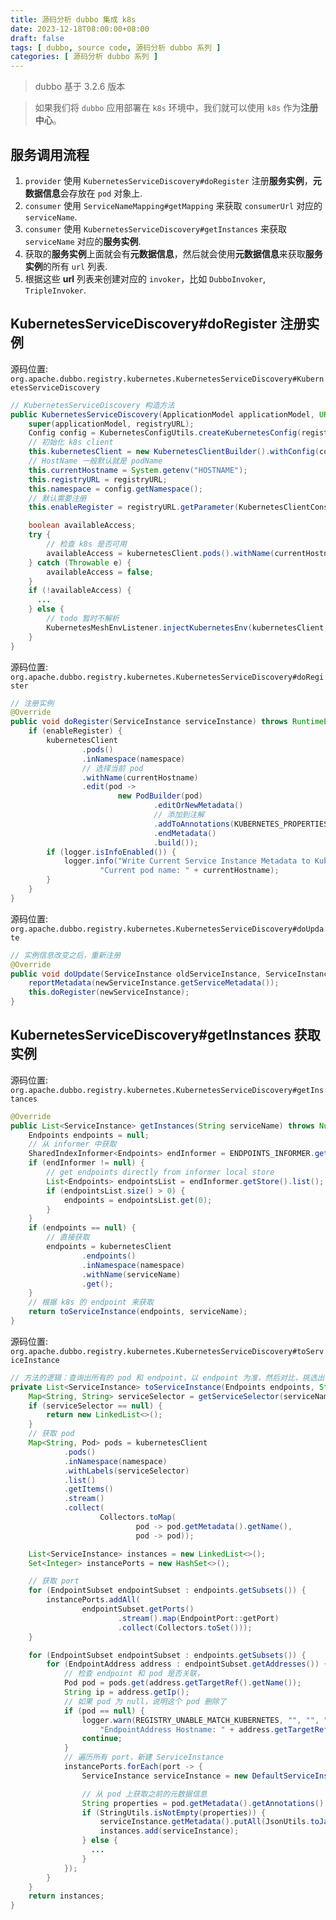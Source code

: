 ```yaml
---
title: 源码分析 dubbo 集成 k8s
date: 2023-12-18T08:00:00+08:00
draft: false
tags: [ dubbo, source code, 源码分析 dubbo 系列 ]
categories: [ 源码分析 dubbo 系列 ]
---
```


> dubbo 基于 3.2.6 版本

> 如果我们将 `dubbo` 应用部署在 `k8s` 环境中，我们就可以使用 `k8s` 作为**注册中心**。

##  服务调用流程

1. `provider` 使用 `KubernetesServiceDiscovery#doRegister` 注册**服务实例**，**元数据信息**会存放在 `pod` 对象上.
2. `consumer` 使用 `ServiceNameMapping#getMapping` 来获取 `consumerUrl` 对应的 `serviceName`.
3. `consumer` 使用 `KubernetesServiceDiscovery#getInstances` 来获取 `serviceName` 对应的**服务实例**.
4. 获取的**服务实例**上面就会有**元数据信息**，然后就会使用**元数据信息**来获取**服务实例**的所有 `url` 列表.
5. 根据这些 **url** 列表来创建对应的 `invoker`，比如 `DubboInvoker`, `TripleInvoker`.


## KubernetesServiceDiscovery#doRegister 注册实例

源码位置: `org.apache.dubbo.registry.kubernetes.KubernetesServiceDiscovery#KubernetesServiceDiscovery`

```java
// KubernetesServiceDiscovery 构造方法
public KubernetesServiceDiscovery(ApplicationModel applicationModel, URL registryURL) {
    super(applicationModel, registryURL);
    Config config = KubernetesConfigUtils.createKubernetesConfig(registryURL);
    // 初始化 k8s client
    this.kubernetesClient = new KubernetesClientBuilder().withConfig(config).build();
    // HostName 一般默认就是 podName
    this.currentHostname = System.getenv("HOSTNAME");
    this.registryURL = registryURL;
    this.namespace = config.getNamespace();
    // 默认需要注册
    this.enableRegister = registryURL.getParameter(KubernetesClientConst.ENABLE_REGISTER, true);

    boolean availableAccess;
    try {
        // 检查 k8s 是否可用
        availableAccess = kubernetesClient.pods().withName(currentHostname).get() != null;
    } catch (Throwable e) {
        availableAccess = false;
    }
    if (!availableAccess) {
      ...
    } else {
        // todo 暂时不解析
        KubernetesMeshEnvListener.injectKubernetesEnv(kubernetesClient, namespace);
    }
}
```

源码位置: `org.apache.dubbo.registry.kubernetes.KubernetesServiceDiscovery#doRegister`

```java
// 注册实例
@Override
public void doRegister(ServiceInstance serviceInstance) throws RuntimeException {
    if (enableRegister) {
        kubernetesClient
                .pods()
                .inNamespace(namespace)
                // 选择当前 pod
                .withName(currentHostname)
                .edit(pod ->
                        new PodBuilder(pod)
                                .editOrNewMetadata()
                                // 添加到注解
                                .addToAnnotations(KUBERNETES_PROPERTIES_KEY, JsonUtils.toJson(serviceInstance.getMetadata()))
                                .endMetadata()
                                .build());
        if (logger.isInfoEnabled()) {
            logger.info("Write Current Service Instance Metadata to Kubernetes pod. " +
                    "Current pod name: " + currentHostname);
        }
    }
}
```

源码位置: `org.apache.dubbo.registry.kubernetes.KubernetesServiceDiscovery#doUpdate`

```java
// 实例信息改变之后，重新注册
@Override
public void doUpdate(ServiceInstance oldServiceInstance, ServiceInstance newServiceInstance) throws RuntimeException {
    reportMetadata(newServiceInstance.getServiceMetadata());
    this.doRegister(newServiceInstance);
}
```


## KubernetesServiceDiscovery#getInstances 获取实例

源码位置: `org.apache.dubbo.registry.kubernetes.KubernetesServiceDiscovery#getInstances`

```java
@Override
public List<ServiceInstance> getInstances(String serviceName) throws NullPointerException {
    Endpoints endpoints = null;
    // 从 informer 中获取
    SharedIndexInformer<Endpoints> endInformer = ENDPOINTS_INFORMER.get(serviceName);
    if (endInformer != null) {
        // get endpoints directly from informer local store
        List<Endpoints> endpointsList = endInformer.getStore().list();
        if (endpointsList.size() > 0) {
            endpoints = endpointsList.get(0);
        }
    }
    if (endpoints == null) {
        // 直接获取
        endpoints = kubernetesClient
                .endpoints()
                .inNamespace(namespace)
                .withName(serviceName)
                .get();
    }
    // 根据 k8s 的 endpoint 来获取
    return toServiceInstance(endpoints, serviceName);
}
```

源码位置: `org.apache.dubbo.registry.kubernetes.KubernetesServiceDiscovery#toServiceInstance`

```java
// 方法的逻辑：查询出所有的 pod 和 endpoint，以 endpoint 为准，然后对比，挑选出可用的 pod，最终包装为 serviceInstance
private List<ServiceInstance> toServiceInstance(Endpoints endpoints, String serviceName) {
    Map<String, String> serviceSelector = getServiceSelector(serviceName);
    if (serviceSelector == null) {
        return new LinkedList<>();
    }
    // 获取 pod
    Map<String, Pod> pods = kubernetesClient
            .pods()
            .inNamespace(namespace)
            .withLabels(serviceSelector)
            .list()
            .getItems()
            .stream()
            .collect(
                    Collectors.toMap(
                            pod -> pod.getMetadata().getName(),
                            pod -> pod));

    List<ServiceInstance> instances = new LinkedList<>();
    Set<Integer> instancePorts = new HashSet<>();

    // 获取 port
    for (EndpointSubset endpointSubset : endpoints.getSubsets()) {
        instancePorts.addAll(
                endpointSubset.getPorts()
                        .stream().map(EndpointPort::getPort)
                        .collect(Collectors.toSet()));
    }

    for (EndpointSubset endpointSubset : endpoints.getSubsets()) {
        for (EndpointAddress address : endpointSubset.getAddresses()) {
            // 检查 endpoint 和 pod 是否关联，
            Pod pod = pods.get(address.getTargetRef().getName());
            String ip = address.getIp();
            // 如果 pod 为 null，说明这个 pod 删除了
            if (pod == null) {
                logger.warn(REGISTRY_UNABLE_MATCH_KUBERNETES, "", "", "Unable to match Kubernetes Endpoint address with Pod. " +
                    "EndpointAddress Hostname: " + address.getTargetRef().getName());
                continue;
            }
            // 遍历所有 port，新建 ServiceInstance
            instancePorts.forEach(port -> {
                ServiceInstance serviceInstance = new DefaultServiceInstance(serviceName, ip, port, ScopeModelUtil.getApplicationModel(getUrl().getScopeModel()));

                // 从 pod 上获取之前的元数据信息
                String properties = pod.getMetadata().getAnnotations().get(KUBERNETES_PROPERTIES_KEY);
                if (StringUtils.isNotEmpty(properties)) {
                    serviceInstance.getMetadata().putAll(JsonUtils.toJavaObject(properties, Map.class));
                    instances.add(serviceInstance);
                } else {
                  ...
                }
            });
        }
    }
    return instances;
}
```
